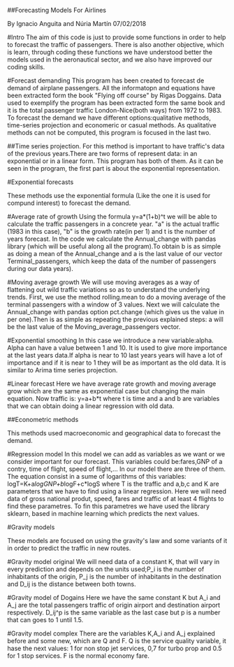 ##Forecasting Models For Airlines

By Ignacio Anguita and Núria Martín
07/02/2018

#Intro
The aim of this code is just to provide some functions in order to help to forecast the traffic of passengers.
There is also another objective, which is learn, through coding these functions we have understood better the models
used in the aeronautical sector, and we also have improved our coding skills.

#Forecast demanding
This program has been created to forecast de demand of airplane passengers. All the informatopn and equations have been extracted form the book "Flying off course" by Rigas Doggains. 
Data used to exemplify the program has been extracted form the same book and it is the total passenger traffic London-Nice(both ways) from 1972 to 1983.
To forecast the demand we have different options:qualitative methods, time-series projection and economeric or casual methods. As qualitative methods can not be computed, this program 
is focused in the last two.

##Time series projection.
For this method is important to have traffic's data of the previous years.There are two forms of represent data: in an exponential or in a linear form. This program has both of them.
As it can be seen in the program, the first part is about the exponential representation. 

#Exponential forecasts

These methods use the exponential formula (Like the one it is used for compund interest) to forecast the demand.

#Average rate of growth
Using the formula y=a*(1+b)^t we will be able to calculate the traffic passengers in a concrete
year. "a" is the actual traffic (1983 in this case), "b" is the growth rate(in per 1) and t is the number of years forecast. In the code we calculate the Annual_change with pandas library 
(which will be useful along all the program).To obtain b is as simple as doing a mean of the Annual_change and a is the last value of our vector Terminal_passengers, which keep the data 
of the number of passengers during our data years).

#Moving average growth
We will use moving averages as a way of flattening out wild traffic variations so as to understand the underlying trends. First, we use the method rolling.mean to do a moving average of
the terminal passengers with a window of 3 values. Next we will calculate the Annual_change with pandas option pct.change (which gives us the value in per one).Then is as simple as 
repeating the previous explained steps: a will be the last value of the Moving_average_passengers vector.

#Exponential smoothing
In this case we introduce a new variable:alpha. Alpha can have a value between 1 and 10. It is used to give more importance at the last years data.If alpha is near to 10 last years
years will have a lot of importance and if it is near to 1 they will be as important as the old data. It is similar to Arima time series projection.

#Linear forecast
Here we have average rate growth and moving average grow which are the same as exponential case but changing the main equation. Now traffic is:
y=a+b*t
where t is time and a and b are variables that we can obtain doing a linear regression with old data.


##Econometric methods

This methods used macroeconomic and geographical data to forecast the demand.

#Regression model
In this model we can add as variables as we want or we consider important for our forecast. This variables could be:fares,GNP of a contry, time of flight, speed of flight,...
In our model there are three of them. The equation consist in a sume of logarithms of this variables:
logT=K+a*logGNP+b*logF+c*logS
where T is the traffic and a,b,c and K are parameters that we have to find using a linear regression. Here we will need data of gross national produt, speed, fares and traffic
of at least 4 flights to find these parametres. To fin this parametres we have used the library sklearn, based in machine learning which predicts the next values.

#Gravity models

These models are focused on using the gravity's law and some variants of it in order to predict the traffic in new routes.

#Gravity model original
We will need data of a constant K, that will vary in every prediction and depends on the units used;P_i is the number of inhabitants of the origin, P_j is the number of inhabitants in the
destination and D_ij is the distance between both towns.

#Gravity model of Dogains
Here we have the same constant K but A_i and A_j are the total passengers traffic of origin airport and destination airport respectively. D_ij^p is the same variable as the last case but 
p is a number that can goes to 1 until 1.5.

#Gravity model complex
There are the variables K,A_i and A_j explained before and some new, which are Q and F. Q is the service quality variable, it hase the next values: 1 for non stop jet services, 0,7 for
 turbo prop and 0.5 for 1 stop services. F is the normal economy fare.
